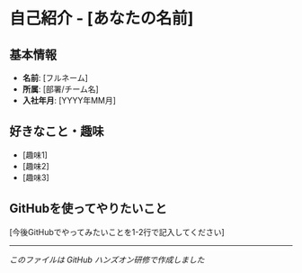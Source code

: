 # 自己紹介 - [あなたの名前]

## 基本情報
- **名前**: [フルネーム]
- **所属**: [部署/チーム名]
- **入社年月**: [YYYY年MM月]

## 好きなこと・趣味
- [趣味1]
- [趣味2]
- [趣味3]

## GitHubを使ってやりたいこと
[今後GitHubでやってみたいことを1-2行で記入してください]

---
*このファイルは GitHub ハンズオン研修で作成しました*